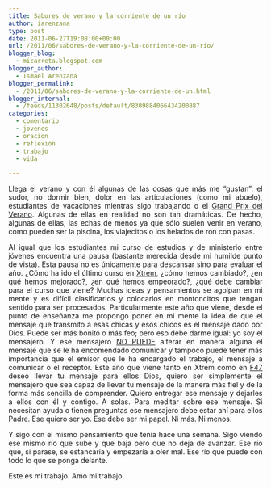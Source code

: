 ```yaml
---
title: Sabores de verano y la corriente de un río
author: iarenzana
type: post
date: 2011-06-27T19:08:00+00:00
url: /2011/06/sabores-de-verano-y-la-corriente-de-un-rio/
blogger_blog:
  - micarreta.blogspot.com
blogger_author:
  - Ismael Arenzana
blogger_permalink:
  - /2011/06/sabores-de-verano-y-la-corriente-de-un.html
blogger_internal:
  - /feeds/11302648/posts/default/8309884066434200887
categories:
  - comentario
  - jovenes
  - oracion
  - reflexión
  - trabajo
  - vida

---
```

<p style="text-align: justify;">
  Llega el verano y con él algunas de las cosas que más me &#8220;gustan&#8221;: el sudor, no dormir bien, dolor en las articulaciones (como mi abuelo), estudiantes de vacaciones mientras sigo trabajando o el <a href="http://es.wikipedia.org/wiki/El_Grand_Prix_del_verano">Grand Prix del Verano</a>. Algunas de ellas en realidad no son tan dramáticas. De hecho, algunas de ellas, las echas de menos ya que sólo suelen venir en verano, como pueden ser la piscina, los viajecitos o los helados de ron con pasas.
</p>

<p style="text-align: justify;">
  Al igual que los estudiantes mi curso de estudios y de ministerio entre jóvenes encuentra una pausa (bastante merecida desde mi humilde punto de vista). Esta pausa no es únicamente para descansar sino para evaluar el año. ¿Cómo ha ido el último curso en <a href="http://xtremjovenes.es/">Xtrem</a>, ¿cómo hemos cambiado?, ¿en qué hemos mejorado?, ¿en qué hemos empeorado?, ¿qué debe cambiar para el curso que viene? Muchas ideas y pensamientos se agolpan en mi mente y es difícil clasificarlos y colocarlos en montoncitos que tengan sentido para ser procesados. Particularmente este año que viene, desde el punto de enseñanza me propongo poner en mi mente la idea de que el mensaje que transmito a esas chicas y esos chicos es el mensaje dado por Dios. Puede ser más bonito o más feo; pero eso debe darme igual: yo soy el mensajero. Y ese mensajero <u>NO PUEDE</u> alterar en manera alguna el mensaje que se le ha encomendado comunicar y tampoco puede tener más importancia que el emisor que le ha encargado el trabajo, el mensaje a comunicar o el receptor. Este año que viene tanto en Xtrem como en <a href="http://fusion47.blogspot.com/">F47</a> deseo llevar tu mensaje para ellos Dios, quiero ser simplemente el mensajero que sea capaz de llevar tu mensaje de la manera más fiel y de la forma más sencilla de comprender. Quiero entregar ese mensaje y dejarles a ellos con él y contigo. A solas. Para meditar sobre ese mensaje. Si necesitan ayuda o tienen preguntas ese mensajero debe estar ahí para ellos Padre. Ese quiero ser yo. Ese debe ser mi papel. Ni más. Ni menos.
</p>

<p style="text-align: justify;">
  Y sigo con el mismo pensamiento que tenía hace una semana. Sigo viendo ese mismo río que sube y que baja pero que no deja de avanzar. Ese río que, si parase, se estancaría y empezaría a oler mal. Ese río que puede con todo lo que se ponga delante.
</p>

<p style="text-align: justify;">
  Este es mi trabajo. Amo mi trabajo.
</p>